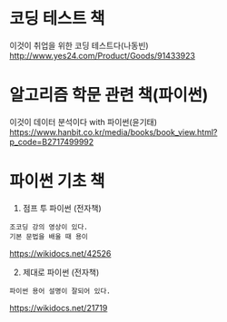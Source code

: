 # 코딩 테스트 책

이것이 취업을 위한 코딩 테스트다(나동빈)  
http://www.yes24.com/Product/Goods/91433923

# 알고리즘 학문 관련 책(파이썬)

이것이 데이터 분석이다 with 파이썬(윤기태)
https://www.hanbit.co.kr/media/books/book_view.html?p_code=B2717499992
# 파이썬 기초 책

1. 점프 투 파이썬 (전자책)
```
조코딩 강의 영상이 있다.
기본 문법을 배울 때 용이
```
https://wikidocs.net/42526

2. 제대로 파이썬 (전자책)
```
파이썬 용어 설명이 잘되어 있다.
```
https://wikidocs.net/21719

